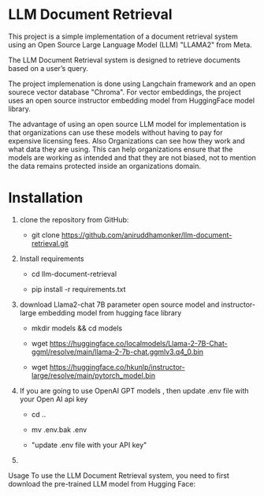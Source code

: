 # LLM Document Retrieval
This project is a simple implementation of a document retrieval system using an Open Source Large Language Model (LLM) "LLAMA2" from Meta. 

The LLM Document Retrieval system is designed to retrieve documents based on a user’s query. 

The project implemenation is done using Langchain framework and an open sourece vector database "Chroma".
For vector embeddings, the project uses an open source instructor embedding model from HuggingFace model library.

The advantage of using an open source LLM model for implementation is that organizations can use these models without having to pay for expensive licensing fees.
Also Organizations can see how they work and what data they are using. This can help organizations ensure that the models are working as intended and that they are not biased, 
not to mention the data remains protected inside an organizations domain.


# Installation

1. clone the repository from GitHub:

    * git clone https://github.com/aniruddhamonker/llm-document-retrieval.git

2. Install requirements

    * cd llm-document-retrieval

    * pip install -r requirements.txt

3. download Llama2-chat 7B parameter open source model and instructor-large embedding model from hugging face library

    * mkdir models && cd models

    * wget https://huggingface.co/localmodels/Llama-2-7B-Chat-ggml/resolve/main/llama-2-7b-chat.ggmlv3.q4_0.bin

    * wget https://huggingface.co/hkunlp/instructor-large/resolve/main/pytorch_model.bin

4. If you are going to use OpenAI GPT models , then update .env file with your Open AI api key

    * cd ..
    * mv .env.bak .env

    * "update .env file with your API key"

5. 





Usage
To use the LLM Document Retrieval system, you need to first download the pre-trained LLM model from Hugging Face:

